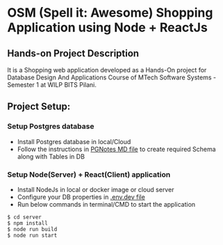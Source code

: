 # OSM (Spell it: Awesome) Shopping Application using Node + ReactJs

## Hands-on Project Description
It is a Shopping web application developed as a Hands-On project for Database Design And Applications Course of MTech Software Systems - Semester 1 at WILP BITS Pilani.

## Project Setup: 

### Setup Postgres database
- Install Postgres database in local/Cloud
- Follow the instructions in [PGNotes MD file](./Backup/PG_Notes.md) to create required Schema along with Tables in DB

### Setup Node(Server) + React(Client) application
- Install NodeJs in local or docker image or cloud server 
- Configure your DB properties in [.env.dev file](./server/.env.dev)
- Run below commands in terminal/CMD to start the application
```
$ cd server
$ npm install
$ node run build
$ node run start
```